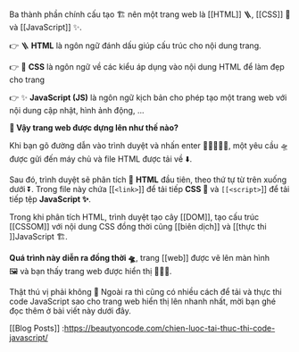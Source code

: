 Ba thành phần chính cấu tạo 🏗 nên một trang web là [[HTML]] 🪜, [[CSS]] 🌈 và [[JavaScript]] ✨.

👉 🪜 **HTML** là ngôn ngữ đánh dấu giúp cấu trúc cho nội dung trang.

👉 🌈 **CSS** là ngôn ngữ về các kiểu áp dụng vào nội dung HTML để làm đẹp cho trang

👉 ✨ **JavaScript (JS)** là ngôn ngữ kịch bản cho phép tạo một trang web với nội dung cập nhật, hình ảnh động, …

**🧐 Vậy trang web được dựng lên như thế nào?**

Khi bạn gõ đường dẫn vào trình duyệt và nhấn enter 👩‍💻🧑🏻‍💻, một yêu cầu 🛸 được gửi đến máy chủ và file HTML được tải về ⬇️.

Sau đó, trình duyệt sẽ phân tích **🧐** **HTML** đầu tiên, theo thứ tự từ trên xuống dưới ⏬. Trong file này chứa [[`<link>`]] để tải tiếp **CSS 🌈** và `[[<script>`]] để tải tiếp tệp **JavaScript ✨**.

Trong khi phân tích HTML, trình duyệt tạo cây [[DOM]], tạo cấu trúc [[CSSOM]] với nội dung CSS đồng thời cũng [[biên dịch]] và [[thực thi ]]JavaScript 🏗.

**Quá trình này diễn ra đồng thời 🛸**, trang [[web]] được vẽ lên màn hình 🖼 và bạn thấy trang web được hiển thị 🧑🏻‍💻.

Thật thú vị phải không 🤩 Ngoài ra thì cũng có nhiều cách để tải và thực thi code JavaScript sao cho trang web hiển thị lên nhanh nhất, mời bạn ghé đọc thêm ở bài viết này dưới đây.

[[Blog Posts]] :https://beautyoncode.com/chien-luoc-tai-thuc-thi-code-javascript/
